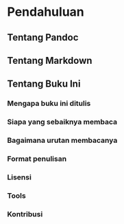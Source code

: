 # Pendahuluan #

## Tentang Pandoc ##

## Tentang Markdown ##

## Tentang Buku Ini ##

### Mengapa buku ini ditulis ###

### Siapa yang sebaiknya membaca ###

### Bagaimana urutan membacanya ###

### Format penulisan ###

### Lisensi ###

### Tools 

### Kontribusi ###
